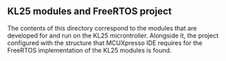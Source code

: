 ## KL25 modules and FreeRTOS project

The contents of this directory correspond to the modules that are developed for and run on the KL25 microntroller. Alongside it, the project configured with the structure that MCUXpresso IDE requires for the FreeRTOS implementation of the KL25 modules is found.
